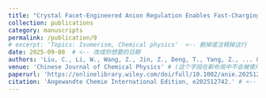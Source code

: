 ```yaml
---
title: "Crystal Facet-Engineered Anion Regulation Enables Fast-Charging Stability in Lithium Metal Batteries"
collection: publications
category: manuscripts
permalink: /publication/9
# excerpt: 'Topics: Isomerism, Chemical physics'  <-- 删掉或注释掉这行
date: 2025-09-08  # <-- 改成你想要的日期
authors: 'Liu, C., Li, W., Wang, Z., Jin, Z., Deng, T., Yang, Z., ... & Xi, K. ' # <-- 确保这个字段存在
venue: 'Chinese Journal of Chemical Physics' # (这个字段在新布局中不会被使用)
paperurl: 'https://onlinelibrary.wiley.com/doi/full/10.1002/anie.202512742'
citation: 'Angewandte Chemie International Edition, e202512742.' # <-- 确保这个字段存在
---
```

